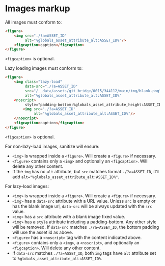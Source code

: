 # Images markup

All images must conform to:

```html
<figure>
    <img src="./?a=ASSET_ID"
         alt="%globals_asset_attribute_alt:ASSET_ID%"/>
    <figcaption>caption</figcaption>
</figure>
```

`<figcaption>` is optional.

Lazy loading images must conform to:

```html
<figure>
    <img class="lazy-load" 
         data-src="./?a=ASSET_ID" 
         src="/__data/assets/git_bridge/0015/344112/main/img/blank.png"
         alt="%globals_asset_attribute_alt:ASSET_ID%"
    <noscript>
         style="padding-bottom:%globals_asset_attribute_height:ASSET_ID^replace_keywords:divide:{globals_asset_attribute_width:ASSET_ID}^multiply:100%%"/>         
        <img src="./?a=ASSET_ID"
             alt="%globals_asset_attribute_alt:ASSET_ID%"/>
    </noscript>
    <figcaption>caption</figcaption>
</figure>
```

`<figcaption>` is optional.

For non-lazy-load images, sanitize will ensure:

- `<img>` is wrapped inside a `<figure>`. Will create a `<figure>` if necessary.
- `<figure>` contains only a `<img>` and optionally an `<figcaption>`. Will delete any other content.
- If the `img` has no `alt` attribute, but `src` matches format `./?a=ASSET_ID`, it'll add `alt="%globals_asset_attribute_alt:ASSET_ID%"`.


For lazy-load images:

- `<img>` is wrapped inside a `<figure>`. Will create a `<figure>` if necessary.
- `<img>` has a `data-src` attribute with a URL value. Unless `src` is empty or has the blank image url, `data-src` will be
always updated with the `src` value.
- `<img>` has a `src` attribute with a blank image fixed value.
- `<img>` has a `style` attribute including a padding-bottom. Any other style will be removed. If `data-src` matches
`./?a=ASSET_ID`, the bottom padding will use the asset id as above.
- `<figure>` has a `<noscript>` tag with the content indicated above.
- `<figure>` contains only a `<img>`, a `<noscript>`, and optionally an `<figcaption>`. Will delete any other content.
- If `data-src` matches `./?a=ASSET_ID`, both `img` tags have `alt` attribute set to `%globals_asset_attribute_alt:ASSET_ID%`.
